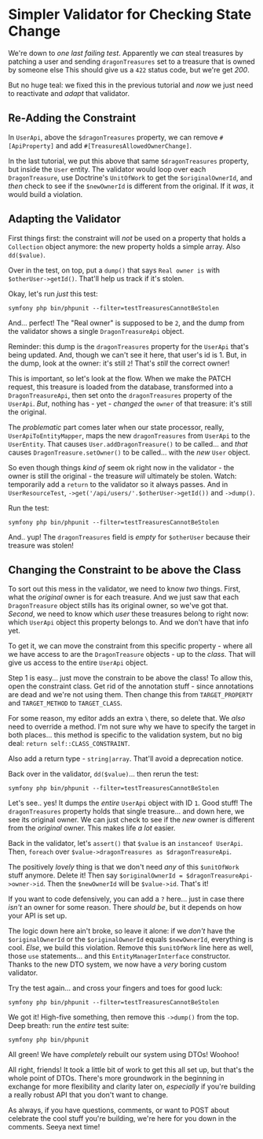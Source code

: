 # Simpler Validator for Checking State Change

We're down to *one last failing test*. Apparently we *can* steal treasures by patching
a user and sending `dragonTreasures` set to a treasure that is owned by someone else
This should give us a `422` status code, but we're get *200*.

But no huge teal: we fixed this in the previous tutorial and *now* we just need to
reactivate and *adapt* that validator.

## Re-Adding the Constraint

In `UserApi`, above the `$dragonTreasures` property, we can remove `#[ApiProperty]`
and add `#[TreasuresAllowedOwnerChange]`.

In the last tutorial, we put this above that same `$dragonTreasures` property,
but inside the `User` entity. The validator would loop over each `DragonTreasure`,
use Doctrine's `UnitOfWork` to get the `$originalOwnerId`, and *then* check to see
if the `$newOwnerId` is different from the original. If it *was*, it would build
a violation.

## Adapting the Validator

First things first: the constraint will *not* be used on a property that holds
a `Collection` object anymore: the new property holds a simple array. Also
`dd($value)`.

Over in the test, on top, put a `dump()` that says `Real owner is` with
`$otherUser->getId()`. That'll help us track if it's stolen.

Okay, let's run *just* this test:

```terminal-silent
symfony php bin/phpunit --filter=testTreasuresCannotBeStolen
```

And... perfect! The "Real owner" is supposed to be `2`, and the dump from the
validator shows a single `DragonTreasureApi` object.

Reminder: this dump is the `dragonTreasures` property for the `UserApi` that's
being updated. And, though we can't see it here, that user's id is 1. But, in
the dump, look at the owner: it's still `2`! That's *still* the correct owner!

This is important, so let's look at the flow. When we make the PATCH request,
this treasure is loaded from the database, transformed into a `DragonTreasureApi`,
then set onto the `dragonTreasures` property of the `UserApi`. *But*, nothing
has - yet - *changed* the `owner` of that treasure: it's still the original.

The *problematic* part comes later when our state processor, really,
`UserApiToEntityMapper`, maps the new `dragonTreasures` from `UserApi` to the
`UserEntity`. That causes `User.addDragonTreasure()` to be called... and *that*
causes `DragonTreasure.setOwner()` to be called... with the *new* `User` object.

So even though things *kind of* seem ok right now in the validator - the
owner is still the original - the treasure *will* ultimately be stolen. Watch:
temporarily add a `return` to the validator so it always passes. And in
`UserResourceTest`, `->get('/api/users/'.$otherUser->getId())` and `->dump()`.

Run the test:

```terminal-silent
symfony php bin/phpunit --filter=testTreasuresCannotBeStolen
```

And.. yup! The `dragonTreasures` field is *empty* for `$otherUser` because their
treasure was stolen!

## Changing the Constraint to be above the Class

To sort out this mess in the validator, we need to know *two* things. First, what
the *original* owner is for each treasure. And we just saw that each `DragonTreasure`
object stills has its original owner, so we've got that. *Second*, we need to know
which *user* these treasures belong to right now: which `UserApi` object this
property belongs to. And we don't have that info yet.

To get it, we can move the constraint from this specific property - where all we
have access to are the `DragonTreasure` objects - up to the *class*. That will give
us access to the entire `UserApi` object.

Step 1 is easy... just move the constrain to be above the class! To allow this,
open the constraint class. Get rid of the annotation stuff - since annotations are
dead and we're not using them. Then change this from `TARGET_PROPERTY` and
`TARGET_METHOD` to `TARGET_CLASS`.

For some reason, my editor adds an extra `\` there, so delete that. We *also* need
to override a method. I'm not sure why we have to specify the target in both places...
this method is specific to the validation system, but no big deal:
`return self::CLASS_CONSTRAINT`.

Also add a return type - `string|array`. That'll avoid a deprecation notice.

Back over in the validator, `dd($value)`... then rerun the test:

```terminal-silent
symfony php bin/phpunit --filter=testTreasuresCannotBeStolen
```

Let's see.. yes! It dumps the *entire* `UserApi` object with ID `1`. Good stuff!
The `dragonTreasures` property holds that single treasure... and down here, we
see its original owner. We can just check to see if the *new* owner is different
from the *original* owner. This makes life *a lot* easier.

Back in the validator, let's `assert()` that `$value` is an `instanceof UserApi`.
Then, `foreach` over `$value->dragonTreasures as $dragonTreasureApi`.

The positively *lovely* thing is that we don't need *any* of this `$unitOfWork`
stuff anymore. Delete it! Then say `$originalOwnerId = $dragonTreasureApi->owner->id`.
Then the `$newOwnerId` will be `$value->id`. That's it!

If you want to code defensively, you can add a `?` here... just in case there *isn't*
an owner for some reason. There *should be*, but it depends on how your API is
set up.

The logic down here ain't broke, so leave it alone: if we *don't* have the
`$originalOwnerId` or the `$originalOwnerId` equals `$newOwnerId`, everything is cool.
*Else*, we build this violation. Remove this `$unitOfWork` line here as well, those
`use` statements... and this `EntityManagerInterface` constructor. Thanks to the
new DTO system, we now have a *very* boring custom validator.

Try the test again... and cross your fingers and toes for good luck:

```terminal-silent
symfony php bin/phpunit --filter=testTreasuresCannotBeStolen
```

We got it! High-five something, then remove this `->dump()` from the top. Deep
breath: run the *entire* test suite:

```terminal
symfony php bin/phpunit
```

All green! We have *completely* rebuilt our system using DTOs! Woohoo!

All right, friends! It took a little bit of work to get this all set up, but that's
the whole point of DTOs. There's more groundwork in the beginning in exchange for
more flexibility and clarity later on, *especially* if you're building a really robust
API that you don't want to change.

As always, if you have questions, comments, or want to POST about celebrate the cool
stuff you're building, we're here for you down in the comments. Seeya next time!
